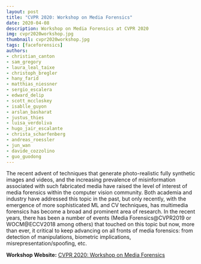 ```yaml
---
layout: post
title: "CVPR 2020: Workshop on Media Forensics"
date: 2020-04-08
description: Workshop on Media Forensics at CVPR 2020
img: cvpr2020workshop.jpg
thumbnail: cvpr2020workshop.jpg
tags: [faceforensics]
authors:
- christian_canton 
- sam_gregory
- laura_leal_taixe
- christoph_bregler
- hany_farid
- matthias_niessner
- sergio_escalera
- edward_delip
- scott_mccloskey
- isablle_guyon
- arslan_basharat
- justus_thies
- luisa_verdoliva
- hugo_jair_escalante
- christa_scharfenberg
- andreas_roessler
- jun_wan
- davide_cozzolino
- guo_guodong
---
```


The recent advent of techniques that generate photo-realistic fully synthetic images and videos, and the increasing prevalence of misinformation associated with such fabricated media have raised the level of interest of media forensics within the computer vision community. Both academia and industry have addressed this topic in the past, but only recently, with the emergence of more sophisticated ML and CV techniques, has multimedia forensics has become a broad and prominent area of research. In the recent years, there has been a number of events (Media Forensics@CVPR2019 or WOCM@ECCV2018 among others) that touched on this topic but now, more than ever, it critical to keep advancing on all fronts of media forensics: from detection of manipulations, biometric implications, misrepresentation/spoofing, etc.

__Workshop Website:__ [CVPR 2020: Workshop on Media Forensics](https://sites.google.com/view/wmediaforensics2020/)